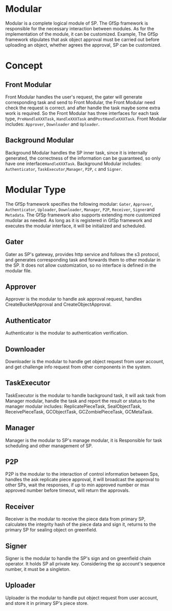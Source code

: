 # Modular

Modular is a complete logical module of SP. The GfSp framework is responsible 
for the necessary interaction between modules. As for the implementation 
of the module, it can be customized. Example, The GfSp framework stipulates 
that ask object approval must be carried out before uploading an object, 
whether agrees the approval, SP can be customized.

# Concept

## Front Modular
Front Modular handles the user's request, the gater will generate corresponding 
task and send to Front Modular, the Front Modular need check the request 
is correct. and after handle the task maybe some extra work is required. 
So the Front Modular has three interfaces for each task type, `PreHandleXXXTask`, 
`HandleXXXTask` and`PostHandleXXXTask`. Front Modular includes: `Approver`, 
`Downloader` and `Uploader`. 

## Background Modular
Background Modular handles the SP inner task, since it is internally 
generated, the correctness of the information can be guaranteed, so only 
have one interface`HandleXXXTask`. Background Modular includes: `Authenticator`,
`TaskExecutor`,`Manager`, `P2P`, `c` and `Signer`.


# Modular Type

The GfSp framework specifies the following modular: `Gater`, `Approver`, 
`Authenticator`, `Uploader`, `Downloader`, `Manager`, `P2P`, `Receiver`, 
`Signer`and `Metadata`. The GfSp framework also supports extending more 
customized mudolar as needed. As long as it is registered in GfSp framework 
and executes the modular interface, it will be initialized and scheduled.

## Gater
Gater as SP's gateway, provides http service and follows the s3 protocol, 
and generates corresponding task and forwards them to other modular in the 
SP. It does not allow customization, so no interface is defined in the 
modular file.

## Approver
Approver is the modular to handle ask approval request, handles CreateBucketApproval 
and CreateObjectApproval.

## Authenticator
Authenticator is the modular to authentication verification.

## Downloader
Downloader is the modular to handle get object request from user account,
and get challenge info request from other components in the system.

## TaskExecutor
TaskExecutor is the modular to handle background task, it will ask task 
from Manager modular, handle the task and report the result or status to 
the manager modular includes: ReplicatePieceTask, SealObjectTask, 
ReceivePieceTask, GCObjectTask, GCZombiePieceTask, GCMetaTask.

## Manager
Manager is the modular to SP's manage modular, it is Responsible for task 
scheduling and other management of SP.

## P2P
P2P is the modular to the interaction of control information between Sps, 
handles the ask replicate piece approval, it will broadcast the approval 
to other SPs, wait the responses, if up to min approved number or max 
approved number before timeout, will return the approvals.

## Receiver
Receiver is the modular to receive the piece data from primary SP, calculates
the integrity hash of the piece data and sign it, returns to the primary SP 
for sealing object on greenfield.

## Signer
Signer is the modular to handle the SP's sign and on greenfield chain operator. 
It holds SP all private key. Considering the sp account's sequence number, it 
must be a singleton.

## Uploader
Uploader is the modular to handle put object request from user account, and
store it in primary SP's piece store.